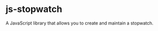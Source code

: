 js-stopwatch
============

A JavaScript library that allows you to create and maintain a stopwatch.
